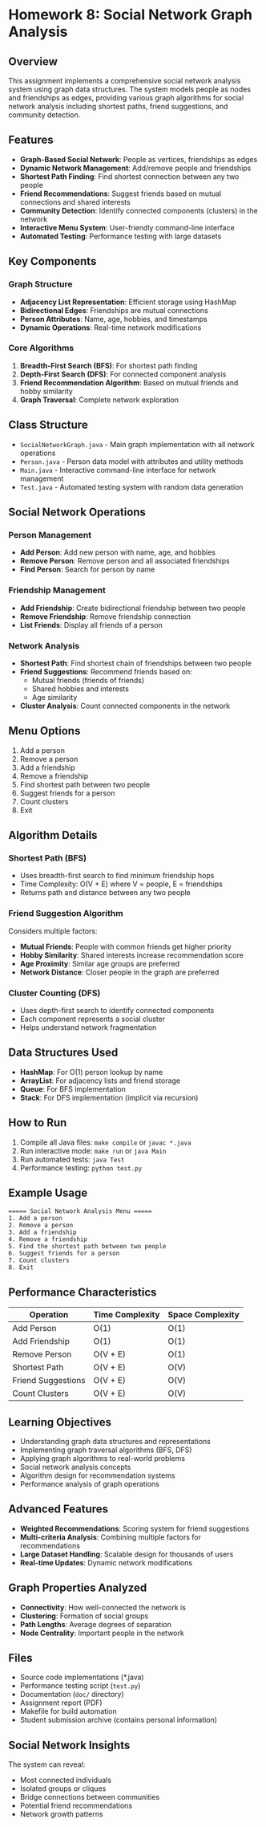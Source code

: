 # Homework 8: Social Network Graph Analysis

## Overview
This assignment implements a comprehensive social network analysis system using graph data structures. The system models people as nodes and friendships as edges, providing various graph algorithms for social network analysis including shortest paths, friend suggestions, and community detection.

## Features
- **Graph-Based Social Network**: People as vertices, friendships as edges
- **Dynamic Network Management**: Add/remove people and friendships
- **Shortest Path Finding**: Find shortest connection between any two people
- **Friend Recommendations**: Suggest friends based on mutual connections and shared interests
- **Community Detection**: Identify connected components (clusters) in the network
- **Interactive Menu System**: User-friendly command-line interface
- **Automated Testing**: Performance testing with large datasets

## Key Components

### Graph Structure
- **Adjacency List Representation**: Efficient storage using HashMap
- **Bidirectional Edges**: Friendships are mutual connections
- **Person Attributes**: Name, age, hobbies, and timestamps
- **Dynamic Operations**: Real-time network modifications

### Core Algorithms
1. **Breadth-First Search (BFS)**: For shortest path finding
2. **Depth-First Search (DFS)**: For connected component analysis
3. **Friend Recommendation Algorithm**: Based on mutual friends and hobby similarity
4. **Graph Traversal**: Complete network exploration

## Class Structure
- `SocialNetworkGraph.java` - Main graph implementation with all network operations
- `Person.java` - Person data model with attributes and utility methods
- `Main.java` - Interactive command-line interface for network management
- `Test.java` - Automated testing system with random data generation

## Social Network Operations

### Person Management
- **Add Person**: Add new person with name, age, and hobbies
- **Remove Person**: Remove person and all associated friendships
- **Find Person**: Search for person by name

### Friendship Management
- **Add Friendship**: Create bidirectional friendship between two people
- **Remove Friendship**: Remove friendship connection
- **List Friends**: Display all friends of a person

### Network Analysis
- **Shortest Path**: Find shortest chain of friendships between two people
- **Friend Suggestions**: Recommend friends based on:
  - Mutual friends (friends of friends)
  - Shared hobbies and interests
  - Age similarity
- **Cluster Analysis**: Count connected components in the network

## Menu Options
1. Add a person
2. Remove a person  
3. Add a friendship
4. Remove a friendship
5. Find shortest path between two people
6. Suggest friends for a person
7. Count clusters
8. Exit

## Algorithm Details

### Shortest Path (BFS)
- Uses breadth-first search to find minimum friendship hops
- Time Complexity: O(V + E) where V = people, E = friendships
- Returns path and distance between any two people

### Friend Suggestion Algorithm
Considers multiple factors:
- **Mutual Friends**: People with common friends get higher priority
- **Hobby Similarity**: Shared interests increase recommendation score
- **Age Proximity**: Similar age groups are preferred
- **Network Distance**: Closer people in the graph are preferred

### Cluster Counting (DFS)
- Uses depth-first search to identify connected components
- Each component represents a social cluster
- Helps understand network fragmentation

## Data Structures Used
- **HashMap**: For O(1) person lookup by name
- **ArrayList**: For adjacency lists and friend storage
- **Queue**: For BFS implementation
- **Stack**: For DFS implementation (implicit via recursion)

## How to Run
1. Compile all Java files: `make compile` or `javac *.java`
2. Run interactive mode: `make run` or `java Main`
3. Run automated tests: `java Test`
4. Performance testing: `python test.py`

## Example Usage
```
===== Social Network Analysis Menu =====
1. Add a person
2. Remove a person
3. Add a friendship
4. Remove a friendship
5. Find the shortest path between two people
6. Suggest friends for a person
7. Count clusters
8. Exit
```

## Performance Characteristics

| Operation | Time Complexity | Space Complexity |
|-----------|----------------|------------------|
| Add Person | O(1) | O(1) |
| Add Friendship | O(1) | O(1) |
| Remove Person | O(V + E) | O(1) |
| Shortest Path | O(V + E) | O(V) |
| Friend Suggestions | O(V + E) | O(V) |
| Count Clusters | O(V + E) | O(V) |

## Learning Objectives
- Understanding graph data structures and representations
- Implementing graph traversal algorithms (BFS, DFS)
- Applying graph algorithms to real-world problems
- Social network analysis concepts
- Algorithm design for recommendation systems
- Performance analysis of graph operations

## Advanced Features
- **Weighted Recommendations**: Scoring system for friend suggestions
- **Multi-criteria Analysis**: Combining multiple factors for recommendations
- **Large Dataset Handling**: Scalable design for thousands of users
- **Real-time Updates**: Dynamic network modifications

## Graph Properties Analyzed
- **Connectivity**: How well-connected the network is
- **Clustering**: Formation of social groups
- **Path Lengths**: Average degrees of separation
- **Node Centrality**: Important people in the network

## Files
- Source code implementations (*.java)
- Performance testing script (`test.py`)
- Documentation (`doc/` directory)
- Assignment report (PDF)
- Makefile for build automation
- Student submission archive (contains personal information)

## Social Network Insights
The system can reveal:
- Most connected individuals
- Isolated groups or cliques
- Bridge connections between communities
- Potential friend recommendations
- Network growth patterns